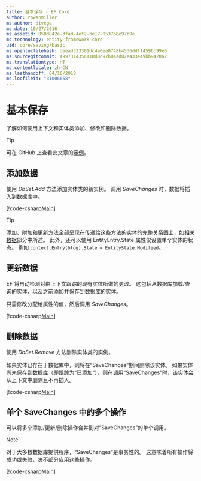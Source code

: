 ```yaml
---
title: 基本保存 - EF Core
author: rowanmiller
ms.author: divega
ms.date: 10/27/2016
ms.assetid: 850d842e-3fad-4ef2-be17-053768e97b9e
ms.technology: entity-framework-core
uid: core/saving/basic
ms.openlocfilehash: deead323301dc4a0ee0748b4536ddff4596b99e6
ms.sourcegitcommit: 4997314356118d0d97b04ad82e433e49bb9420a2
ms.translationtype: HT
ms.contentlocale: zh-CN
ms.lasthandoff: 04/16/2018
ms.locfileid: "31006658"
---
```

# <a name="basic-save"></a>基本保存

了解如何使用上下文和实体类添加、修改和删除数据。

> [!TIP]  
> 可在 GitHub 上查看此文章的[示例](https://github.com/aspnet/EntityFramework.Docs/tree/master/samples/core/Saving/Saving/Basics/)。

## <a name="adding-data"></a>添加数据

使用 *DbSet.Add* 方法添加实体类的新实例。 调用 *SaveChanges* 时，数据将插入到数据库中。

[!code-csharp[Main](../../../samples/core/Saving/Saving/Basics/Sample.cs#Add)]

> [!TIP]  
> 添加、附加和更新方法全部呈现在传递给这些方法的实体的完整关系图上，如[相关数据](related-data.md)部分中所述。 此外，还可以使用 EntityEntry.State 属性仅设置单个实体的状态。 例如 `context.Entry(blog).State = EntityState.Modified`。

## <a name="updating-data"></a>更新数据

EF 将自动检测对由上下文跟踪的现有实体所做的更改。 这包括从数据库加载/查询的实体，以及之前添加并保存到数据库的实体。

只需修改分配给属性的值，然后调用 *SaveChanges*。

[!code-csharp[Main](../../../samples/core/Saving/Saving/Basics/Sample.cs#Update)]

## <a name="deleting-data"></a>删除数据

使用 *DbSet.Remove* 方法删除实体类的实例。

如果实体已存在于数据库中，则将在“SaveChanges”期间删除该实体。 如果实体尚未保存到数据库（即跟踪为“已添加”），则在调用“SaveChanges”时，该实体会从上下文中删除且不再插入。

[!code-csharp[Main](../../../samples/core/Saving/Saving/Basics/Sample.cs#Remove)]

## <a name="multiple-operations-in-a-single-savechanges"></a>单个 SaveChanges 中的多个操作

可以将多个添加/更新/删除操作合并到对“SaveChanges”的单个调用。

> [!NOTE]  
> 对于大多数数据库提供程序，“SaveChanges”是事务性的。 这意味着所有操作将成功或失败，决不部分应用这些操作。

[!code-csharp[Main](../../../samples/core/Saving/Saving/Basics/Sample.cs#MultipleOperations)]
